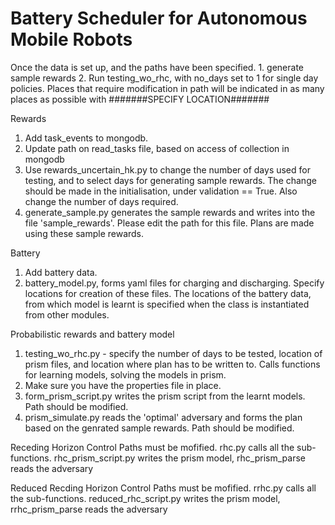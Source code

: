# Battery Scheduler for Autonomous Mobile Robots

Once the data is set up, and the paths have been specified. 1. generate sample rewards 2. Run testing_wo_rhc, with no_days set to 1 for single day policies. Places that require modification in path will be indicated in as many places as possible with #######SPECIFY LOCATION#######

Rewards
1. Add task_events to mongodb.
2. Update path on read_tasks file, based on access of collection in mongodb
3. Use rewards_uncertain_hk.py to change the number of days used for testing, and to select days for generating sample rewards. The change should be made in the initialisation, under validation == True. Also change the number of days required.
4. generate_sample.py generates the sample rewards and writes into the file 'sample_rewards'. Please edit the path for this file. Plans are made using these sample rewards.

Battery
1. Add battery data. 
2. battery_model.py, forms yaml files for charging and discharging. Specify locations for creation of these files. The locations of the battery data, from which model is learnt is specified when the class is instantiated from other modules. 

Probabilistic rewards and battery model
1. testing_wo_rhc.py - specify the number of days to be tested, location of prism files, and location where plan has to be written to. Calls functions for learning models, solving the models in prism.
2. Make sure you have the properties file in place.
3. form_prism_script.py writes the prism script from the learnt models. Path should be modified.
4. prism_simulate.py reads the 'optimal' adversary and forms the plan based on the genrated sample rewards. Path should be modified.

Receding Horizon Control
Paths must be mofified. 
rhc.py calls all the sub-functions. rhc_prism_script.py writes the prism model, rhc_prism_parse reads the adversary

Reduced Recding Horizon Control
Paths must be mofified. 
rrhc.py calls all the sub-functions. reduced_rhc_script.py writes the prism model, rrhc_prism_parse reads the adversary



